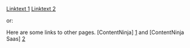 
[Linktext 1](http://contentninja.services)
[Linktext 2](http://saas.contentninja.services)

or:

Here are some links to other pages. [ContentNinja] [1] and [ContentNinja Saas] [2]

  [1]: http://contentninja.services        "ContentNinja"
  [2]: http://saas.contentninja.services   "Saas"


